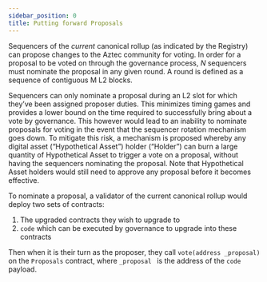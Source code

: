 ```yaml
---
sidebar_position: 0
title: Putting forward Proposals
---
```


Sequencers of the *current* canonical rollup (as indicated by the Registry) can propose changes to the Aztec community for voting. In order for a proposal to be voted on through the governance process, *N* sequencers must nominate the proposal in any given round. A round is defined as a sequence of contiguous M L2 blocks.

Sequencers can only nominate a proposal during an L2 slot for which they’ve been assigned proposer duties. This minimizes timing games and provides a lower bound on the time required to successfully bring about a vote by governance.
This however would lead to an inability to nominate proposals for voting in the event that the sequencer rotation mechanism goes down. To mitigate this risk, a mechanism is proposed whereby any digital asset (“Hypothetical Assetˮ) holder (“Holderˮ) can burn a large quantity of Hypothetical Asset to trigger a vote on a proposal, without having the sequencers nominating the proposal. Note that Hypothetical Asset holders would still need to approve any proposal before it becomes effective.

To nominate a proposal, a validator of the current canonical rollup would deploy two sets of contracts:
1. The upgraded contracts they wish to upgrade to
2. `code` which can be executed by governance to upgrade into these contracts 

Then when it is their turn as the proposer, they call `vote(address _proposal)` on the `Proposals` contract, where `_proposal ` is the address of the `code` payload.

